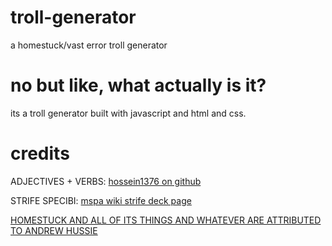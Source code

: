# troll-generator
a homestuck/vast error troll generator
# no but like, what actually is it?
its a troll generator built with javascript and html and css.
# credits
ADJECTIVES + VERBS: [hossein1376 on github](https://github.com/hossein1376/all-english-verbs?tab=readme-ov-file)

STRIFE SPECIBI: [mspa wiki strife deck page](https://mspaintadventures.fandom.com/wiki/Strife_deck)

[HOMESTUCK AND ALL OF ITS THINGS AND WHATEVER ARE ATTRIBUTED TO ANDREW HUSSIE](https://mspaintadventures.fandom.com/wiki/MS_Paint_Adventures_Wiki)
